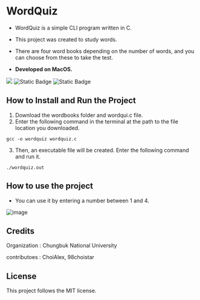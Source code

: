 
# WordQuiz

- WordQuiz is a simple CLI program written in C.

- This project was created to study words.

- There are four word books depending on the number of words, and you can choose from these to take the test.

- **Developed on MacOS.**

<img src="https://img.shields.io/badge/C-A8B9CC?style=flat-square&logo=C&logoColor=white"/>   ![Static Badge](https://img.shields.io/badge/License-MIT-black)   ![Static Badge](https://img.shields.io/badge/Build-passing-green)


## How to Install and Run the Project

1. Download the wordbooks folder and wordqui.c file.
2. Enter the following command in the terminal at the path to the file location you downloaded.

~~~
gcc -o wordquiz wordquiz.c
~~~
3. Then, an executable file will be created. Enter the following command and run it.
~~~
./wordquiz.out
~~~
## How to use the project
- You can use it by entering a number between 1 and 4.


![image](https://github.com/G1Tjw/wordquiz/assets/78945684/c2408bff-3195-4047-a806-942c82eadd41)

## Credits
Organization : Chungbuk National University

contributoes : ChoiAlex, 98choistar

## License
This project follows the MIT license.
